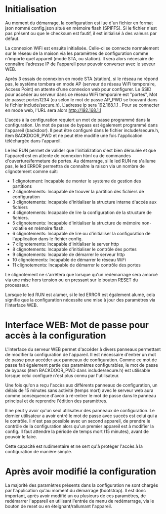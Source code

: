 # Initialisation

Au moment du démarrage, la configuration est lue d'un fichier en format json nommé config.json situé en mémoire flash (SPIFFS). Si le fichier n'est pas présent ou que le checksum est fautif, il est initialisé à des valeurs par défaut.

La connexion WiFi est ensuite initialisée. Celle-ci se connecte normalement sur le réseau de la maison via les paramètres de configuration comme n'importe quel appareil (mode STA, ou station). Il sera alors nécesaire de connaître l'adresse IP de l'appareil pour pouvoir converser avec le seveur WEB.

Après 3 essais de connexion en mode STA (station), si le réseau ne répond pas, le système tombera en mode AP (serveur de réseau WiFi temporaire, Access Point) en attente d'une connexion web pour configurer. Le SSID pour accéder au serveur dans ce réseau WiFi temporaire est "portes", Mot de passe: portes1234 (ou selon le mot de passe AP_PWD se trouvant dans le fichier include/secure.h). L'adresse ip sera 192.168.1.1 . Pour se connecter en mode web, l'URL sera alors http://192.168.1.1

L'accès à la configuration requiert un mot de passe programmé dans la configuration. Un mot de passe de bypass est également programmé dans l'appareil (backdoor). Il peut être configuré dans le fichier include/secure.h, item BACKDOOR_PWD et ne peut être modifié une fois l'application téléchargée dans l'appareil.

Le led RUN permet de valider que l'initialization s'est bien déroulée et que l'appareil est en attente de connexion html ou de commandes d'ouverture/fermeture de portes. Au démarrage, si le led RUN ne s'allume pas, le led ERROR permettra de connaître la raison via un nombre de clignotement comme suit:

- 1 clignotement: Incapable de monter le système de gestion des partitions
- 2 clignotements: Incapable de trouver la partition des fichiers de configuration
- 3 clignotements: Incapable d'initialiser la structure interne d'accès aux fichiers
- 4 clignotements: Incapable de lire la configuration de la structure de fichiers.
- 5 clignotements: Incapable d'initialiser la structure de mémoire non-volatile en mémoire flash.
- 6 clignotements: Incapable de lire ou d'initialiser la configuration de l'application dans le fichier config.
- 7 clignotements: Incapable d'initialiser le server http
- 8 clignotements: Incapable d'initialiser le contrôle des portes
- 9 clignotements: Incapable de démarrer le serveur http
- 10 clignotements: Incapable de démarrer le réseau WiFi
- 11 clignotements: Incapable de démarrer le contrôle des portes

Le clignotement ne s'arrêtera que lorsque qu'un redémarrage sera amorcé via une mise hors tension ou en pressant sur le bouton RESET du processeur.

Lorsque le led RUN est alumer, si le led ERROR est également alumé, cela signifie que la configuration nécessite une mise à jour des paramètres via l'interface WEB.

# Interface WEB: Mot de passe pour accès à la configuration

L'interface du serveur WEB permet d'accéder à divers panneaux permettant de modifier la configuration de l'appareil. Il est nécessaire d'entrer un mot de passe pour accéder aux panneaux de configuration. Comme ce mot de passe fait également partie des paramètres configurables, le mot de passe de bypass (item BACKDOOR_PWD dans include/secure.h) est utilisable lorsque celui configuré n'est plus connu par l'utilisateur.

Une fois qu'on a reçu l'accès aux différents panneaux de configuration, un délais de 15 minutes sans activité (temps mort) avec le serveur web aura comme conséquence d'avoir à ré-entrer le mot de passe dans le panneau principal et de reprendre l'édition des paramètres.

Il ne peut y avoir qu'un seul utilisateur des panneaux de configuration. Le dernier utilisateur a avoir entré le mot de passe avec succès est celui qui a le contrôle. Il n'est pas possible avec un second appareil, de prendre le contrôle de la configuration alors qu'un premier appareil est à modifier la config. Il faut attendre la période de temps mort (15 minutes), avant de pouvoir le faire.

Cette capacité est rudimentaire et ne sert qu'à protéger l'accès à la configuration de manière simple.

# Après avoir modifié la configuration

La majorité des paramètres présents dans la configuration ne sont chargés par l'application qu'au moment du démarrage (bootstrap). Il est donc important, après avoir modifié un ou plusieurs de ces paramètres, de redémarrer l'appareil en utilisant l'entrée de menu de redémarrage, via le bouton de reset ou en éteignant/rallumant l'appareil.
